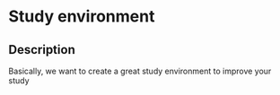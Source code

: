 # Study environment

## Description

Basically, we want to create a great study environment to improve your study

